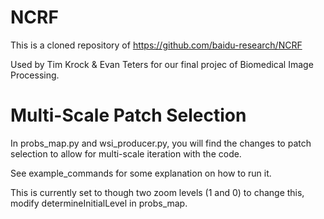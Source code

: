 # NCRF
This is a cloned repository of https://github.com/baidu-research/NCRF

Used by Tim Krock & Evan Teters for our final projec of Biomedical Image Processing. 

# Multi-Scale Patch Selection
In probs_map.py and wsi_producer.py, you will find the changes to patch selection to allow for multi-scale iteration with the code. 

See example_commands for some explanation on how to run it.

This is currently set to though two zoom levels (1 and 0) to change this, modify determineInitialLevel in probs_map.